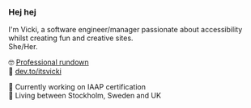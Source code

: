 ### Hej hej

I'm Vicki, a software engineer/manager passionate about accessibility whilst creating fun and creative sites.\
She/Her.

🤓 [Professional rundown](https://www.linkedin.com/in/itsvicki/)\
💭 [dev.to/itsvicki](https://dev.to/itsvicki)

🔭 Currently working on IAAP certification\
📍 Living between Stockholm, Sweden and UK

<!--
**itsvicki/itsvicki** is a ✨ _special_ ✨ repository because its `README.md` (this file) appears on your GitHub profile.

Here are some ideas to get you started:

- 🔭 I’m currently working on ...
- 🌱 I’m currently learning ...
- 👯 I’m looking to collaborate on ...
- 🤔 I’m looking for help with ...
- 💬 Ask me about ...
- 📫 How to reach me: ...
- 😄 Pronouns: ...
- ⚡ Fun fact: ...
-->
